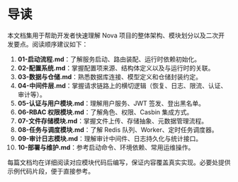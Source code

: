# 导读

本文档集用于帮助开发者快速理解 Nova 项目的整体架构、模块划分以及二次开发要点。阅读顺序建议如下：

1. **01-启动流程.md**：了解服务启动、路由装配、运行时依赖初始化。
2. **02-配置系统.md**：掌握配置项来源、结构体定义以及与运行时的关联。
3. **03-数据与仓储.md**：熟悉数据库连接、模型定义和仓储封装约定。
4. **04-中间件层.md**：掌握请求链路上的横切逻辑（恢复、日志、限流、认证、审计等）。
5. **05-认证与用户模块.md**：理解用户服务、JWT 签发、登出黑名单。
6. **06-RBAC 权限模块.md**：了解角色、权限、Casbin 集成方式。
7. **07-文件存储模块.md**：掌握文件上传、存储抽象、元数据管理流程。
8. **08-任务与调度模块.md**：了解 Redis 队列、Worker、定时任务调度器。
9. **09-审计日志模块.md**：理解审计中间件、日志持久化与统计接口。
10. **10-部署与维护.md**：参考启动命令、环境依赖、常用运维操作。

每篇文档均在详细阅读对应模块代码后编写，保证内容覆盖真实实现。必要处提供示例代码片段，便于直接参考。